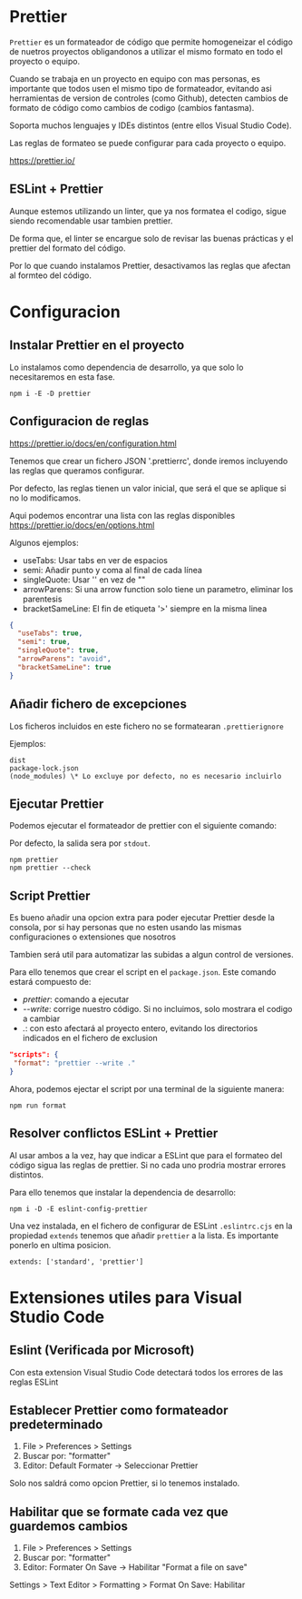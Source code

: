 # Prettier

`Prettier` es un formateador de código que permite homogeneizar el código de nuetros proyectos obligandonos a utilizar el mismo formato en todo el proyecto o equipo.

Cuando se trabaja en un proyecto en equipo con mas personas, es importante que todos usen el mismo tipo de formateador, evitando asi herramientas de version de controles (como Github), detecten cambios de formato de código como cambios de codigo (cambios fantasma).

Soporta muchos lenguajes y IDEs distintos (entre ellos Visual Studio Code).

Las reglas de formateo se puede configurar para cada proyecto o equipo.

https://prettier.io/

## ESLint + Prettier

Aunque estemos utilizando un linter, que ya nos formatea el codigo, sigue siendo recomendable usar tambien prettier.

De forma que, el linter se encargue solo de revisar las buenas prácticas y el prettier del formato del código.

Por lo que cuando instalamos Prettier, desactivamos las reglas que afectan al formteo del código.

# Configuracion

## Instalar Prettier en el proyecto

Lo instalamos como dependencia de desarrollo, ya que solo lo necesitaremos en esta fase.

```
npm i -E -D prettier
```

## Configuracion de reglas

https://prettier.io/docs/en/configuration.html

Tenemos que crear un fichero JSON '.prettierrc', donde iremos incluyendo las reglas que queramos configurar.

Por defecto, las reglas tienen un valor inicial, que será el que se aplique si no lo modificamos.

Aqui podemos encontrar una lista con las reglas disponibles https://prettier.io/docs/en/options.html

Algunos ejemplos:

- useTabs: Usar tabs en ver de espacios
- semi: Añadir punto y coma al final de cada línea
- singleQuote: Usar '' en vez de ""
- arrowParens: Si una arrow function solo tiene un parametro, eliminar los parentesis
- bracketSameLine: El fin de etiqueta '>' siempre en la misma linea

```json
{
  "useTabs": true,
  "semi": true,
  "singleQuote": true,
  "arrowParens": "avoid",
  "bracketSameLine": true
}
```

## Añadir fichero de excepciones

Los ficheros incluidos en este fichero no se formatearan `.prettierignore`

Ejemplos:

```
dist
package-lock.json
(node_modules) \* Lo excluye por defecto, no es necesario incluirlo
```

## Ejecutar Prettier

Podemos ejecutar el formateador de prettier con el siguiente comando:

Por defecto, la salida sera por `stdout`.

```
npm prettier
npm prettier --check
```

## Script Prettier

Es bueno añadir una opcion extra para poder ejecutar Prettier desde la consola,
por si hay personas que no esten usando las mismas configuraciones o extensiones que nosotros

Tambien será util para automatizar las subidas a algun control de versiones.

Para ello tenemos que crear el script en el `package.json`. Este comando estará compuesto de:

- _prettier_: comando a ejecutar
- _--write_: corrige nuestro código. Si no incluimos, solo mostrara el codigo a cambiar
- _._: con esto afectará al proyecto entero, evitando los directorios indicados en el fichero de exclusion

```json
"scripts": {
 "format": "prettier --write ."
}
```

Ahora, podemos ejectar el script por una terminal de la siguiente manera:

```
npm run format
```

## Resolver conflictos ESLint + Prettier

Al usar ambos a la vez, hay que indicar a ESLint que para el formateo del código sigua las reglas de prettier. Si no cada uno prodria mostrar errores distintos.

Para ello tenemos que instalar la dependencia de desarrollo:

```
npm i -D -E eslint-config-prettier
```

Una vez instalada, en el fichero de configurar de ESLint `.eslintrc.cjs` en la propiedad `extends` tenemos que añadir `prettier` a la lista. Es importante ponerlo en ultima posicion.

```
extends: ['standard', 'prettier']
```

# Extensiones utiles para Visual Studio Code

## Eslint (Verificada por Microsoft)

Con esta extension Visual Studio Code detectará todos los errores de las reglas ESLint

## Establecer Prettier como formateador predeterminado

1. File > Preferences > Settings
2. Buscar por: "formatter"
3. Editor: Default Formater -> Seleccionar Prettier

Solo nos saldrá como opcion Prettier, si lo tenemos instalado.

## Habilitar que se formate cada vez que guardemos cambios

1. File > Preferences > Settings
2. Buscar por: "formatter"
3. Editor: Formater On Save -> Habilitar "Format a file on save"

Settings > Text Editor > Formatting > Format On Save: Habilitar
